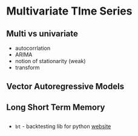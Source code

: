 # Multivariate TIme Series

## Multi vs univariate
* autocorrlation
* ARIMA
* notion of stationarity (weak)
* transform

## Vector Autoregressive Models

## Long Short Term Memory

## 
* `bt` - backtesting lib for python [website](http://pmorissette.github.io/bt/)


